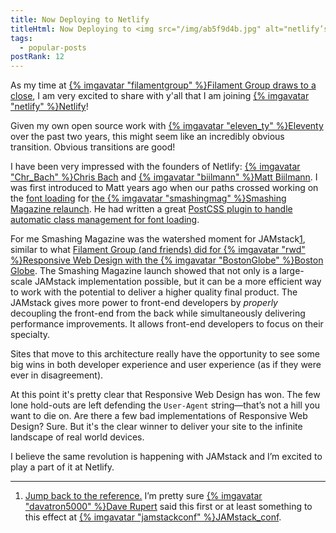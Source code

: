 ```yaml
---
title: Now Deploying to Netlify
titleHtml: Now Deploying to <img src="/img/ab5f9d4b.jpg" alt="netlify’s Avatar" class="z-avatar z-avatar-eq" width="48" height="48">Netlify
tags:
  - popular-posts
postRank: 12
---
```

As my time at [{% imgavatar "filamentgroup" %}Filament Group draws to a close](/web/filament-group/), I am very excited to share with y'all that I am joining [{% imgavatar "netlify" %}Netlify](https://www.netlify.com/)!

Given my own open source work with [{% imgavatar "eleven_ty" %}Eleventy](https://www.11ty.dev/) over the past two years, this might seem like an incredibly obvious transition. Obvious transitions are good!

I have been very impressed with the founders of Netlify: [{% imgavatar "Chr_Bach" %}Chris Bach](https://twitter.com/Chr_Bach) and [{% imgavatar "biilmann" %}Matt Biilmann](https://twitter.com/biilmann). I was first introduced to Matt years ago when our paths crossed working on the [font loading](/web/the-compromise/) for [the {% imgavatar "smashingmag" %}Smashing Magazine relaunch](https://www.netlify.com/case-studies/smashing/). He had written a great [PostCSS plugin to handle automatic class management for font loading](/web/font-loading-classes/).

For me Smashing Magazine was the watershed moment for JAMstack<a href="#note-1" class="notes_link" id="link-note-1">1</a>, similar to what [Filament Group (and friends) did for {% imgavatar "rwd" %}Responsive Web Design with the {% imgavatar "BostonGlobe" %}Boston Globe](https://www.filamentgroup.com/lab/introducing-the-new-responsive-designed-bostonglobecom.html). The Smashing Magazine launch showed that not only is a large-scale JAMstack implementation possible, but it can be a more efficient way to work with the potential to deliver a higher quality final product. The JAMstack gives more power to front-end developers by _properly_ decoupling the front-end from the back while simultaneously delivering performance improvements. It allows front-end developers to focus on their specialty.

Sites that move to this architecture really have the opportunity to see some big wins in both developer experience and user experience (as if they were ever in disagreement).

At this point it's pretty clear that Responsive Web Design has won. The few lone hold-outs are left defending the `User-Agent` string—that’s not a hill you want to die on. Are there a few bad implementations of Responsive Web Design? Sure. But it's the clear winner to deliver your site to the infinite landscape of real world devices.

I believe the same revolution is happening with JAMstack and I’m excited to play a part of it at Netlify.


---
<ol class="notes">
    <li class="notes_note"><a id="note-1" href="#link-note-1" class="notes_linkback">Jump back to the reference.</a> I’m pretty sure <a href="https://twitter.com/davatron5000">{% imgavatar "davatron5000" %}Dave Rupert</a> said this first or at least something to this effect at <a href="https://twitter.com/jamstackconf">{% imgavatar "jamstackconf" %}JAMstack_conf</a>.</li>
</ol>
